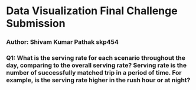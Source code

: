 # Data Visualization Final Challenge Submission
### Author: Shivam Kumar Pathak skp454

### Q1: What is the serving rate for each scenario throughout the day, comparing to the overall serving rate? Serving rate is the number of successfully matched trip in a period of time. For example, is the serving rate higher in the rush hour or at night?
